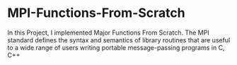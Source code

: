 # MPI-Functions-From-Scratch
In this Project, I implemented Major Functions From Scratch. The MPI standard defines the syntax and semantics of library routines that are useful to a wide range of users writing portable message-passing programs in C, C++
